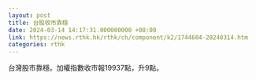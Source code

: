 ```yaml
---
layout: post
title: 台股收市靠穩
date: 2024-03-14 14:17:31.000000000 +08:00
link: https://news.rthk.hk/rthk/ch/component/k2/1744604-20240314.htm
categories: rthk
---
```


台灣股市靠穩。加權指數收市報19937點，升9點。
